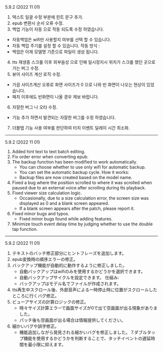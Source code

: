 5.9.2 (2022 11 01)
1. 텍스트 일괄 수정 부분에 힌트 문구 추가. 
2. epub 변환시 순서 오류 수정.
3. 백업 기능이 자동 으로 작동 되도록 수정 하였습니다. 
  - 자동백업은 wifi만 사용할지 여부를 선택 할 수 있습니다. 
  - 자동 백업 주기를 설정 할 수 있습니다.
  작동 방식 :
  - 백업은 이제 모델명 기준으로 파일이 생성 됩니다.
4. tts 재생중 스크롤 이후 외부음성 으로 인해 일시정지시 위치가 스크롤 했던 곳으로 가는 버그 수정.
5. 뷰어 사이즈 계산 로직 수정. 
  - 가끔 사이즈계산 오류로 화면 사이즈가 0 으로 나와 빈 화면이 나오는 현상이 있었습니다. 
  - 패치 이후에도 빈화면이 나올 경우 제보 바랍니다.
6. 자잘한 버그 나 오타 수정. 
  - 기능 추가 하면서 발견되는 자잘한 버그를 수정 하였습니다.
7. 더블탭 기능 사용 여부를 판단하여 터치 이벤트 딜레이 시간 최소화.
---

5.9.2 (2022 11 01)
1. Added hint text to text batch editing.
2. Fix order error when converting epub.
3. The backup function has been modified to work automatically.
   - You can choose whether to use only wifi for automatic backup.
   - You can set the automatic backup cycle.
   How it works:
   - Backup files are now created based on the model name.
4. Fixed a bug where the position scrolled to where it was scrolled when paused due to an external voice after scrolling during tts playback.
5. Fixed viewer size calculation logic.
   - Occasionally, due to a size calculation error, the screen size was displayed as 0 and a blank screen appeared.
   - If a blank screen appears after the patch, please report it.
6. Fixed minor bugs and typos.
   - Fixed minor bugs found while adding features.
7. Minimize touch event delay time by judging whether to use the double tap function.
---

5.9.2 (2022 11 01)
1. テキストのバッチ修正部分にヒントフレーズを追加します。
2. epub変換時の順序エラーの修正。
3. バックアップ機能が自動的に動作するように修正しました。
   - 自動バックアップはwifiのみを使用するかどうかを選択できます。
   - 自動バックアップサイクルを設定できます。
   仕組み:
   - バックアップはモデル名でファイルが作成されます。
4. tts再生中スクロール後、外部音声による一時停止時に位置がスクロールしたところに行くバグ修正。
5. ビューアサイズの計算ロジックの修正。
   - 時々サイズ計算エラーで画面サイズが0で出て空画面が出る現象がありました。
   - パッチ後も空画面が出る場合は情報提供してください。
6. 細かいバグや誤字修正。
   - 機能追加しながら発見される細かいバグを修正しました。
7.ダブルタップ機能を使用するかどうかを判断することで、タッチイベントの遅延時間を最小限に抑えます。